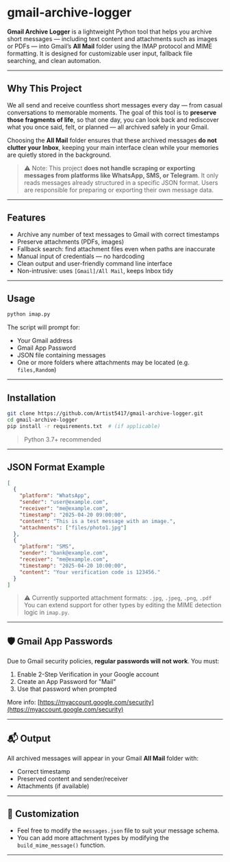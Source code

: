 # gmail-archive-logger

**Gmail Archive Logger** is a lightweight Python tool that helps you archive short messages — including text content and attachments such as images or PDFs — into Gmail’s **All Mail** folder using the IMAP protocol and MIME formatting. It is designed for customizable user input, fallback file searching, and clean automation.

---

## Why This Project

We all send and receive countless short messages every day — from casual conversations to memorable moments. The goal of this tool is to **preserve those fragments of life**, so that one day, you can look back and rediscover what you once said, felt, or planned — all archived safely in your Gmail.

Choosing the **All Mail** folder ensures that these archived messages **do not clutter your Inbox**, keeping your main interface clean while your memories are quietly stored in the background.

> ⚠️ Note: This project **does not handle scraping or exporting messages from platforms like WhatsApp, SMS, or Telegram**. It only reads messages already structured in a specific JSON format. Users are responsible for preparing or exporting their own message data.

---

## Features

- Archive any number of text messages to Gmail with correct timestamps
- Preserve attachments (PDFs, images)
- Fallback search: find attachment files even when paths are inaccurate
- Manual input of credentials — no hardcoding
- Clean output and user-friendly command line interface
- Non-intrusive: uses `[Gmail]/All Mail`, keeps Inbox tidy

---


## Usage

```bash
python imap.py
```

The script will prompt for:
- Your Gmail address  
- Gmail App Password  
- JSON file containing messages  
- One or more folders where attachments may be located (e.g. `files,Random`)

---

## Installation

```bash
git clone https://github.com/Artist5417/gmail-archive-logger.git
cd gmail-archive-logger
pip install -r requirements.txt  # (if applicable)
```

> Python 3.7+ recommended

---

## JSON Format Example

```json
[
  {
    "platform": "WhatsApp",
    "sender": "user@example.com",
    "receiver": "me@example.com",
    "timestamp": "2025-04-20 09:00:00",
    "content": "This is a test message with an image.",
    "attachments": ["files/photo1.jpg"]
  },
  {
    "platform": "SMS",
    "sender": "bank@example.com",
    "receiver": "me@example.com",
    "timestamp": "2025-04-20 10:00:00",
    "content": "Your verification code is 123456."
  }
]
```

> ⚠️ Currently supported attachment formats: `.jpg`, `.jpeg`, `.png`, `.pdf`  
> You can extend support for other types by editing the MIME detection logic in `imap.py`.

---

## 🛡️ Gmail App Passwords

Due to Gmail security policies, **regular passwords will not work**. You must:
1. Enable 2-Step Verification in your Google account  
2. Create an App Password for "Mail"  
3. Use that password when prompted

More info: [https://myaccount.google.com/security](https://myaccount.google.com/security)

---

## 📬 Output

All archived messages will appear in your Gmail **All Mail** folder with:
- Correct timestamp
- Preserved content and sender/receiver
- Attachments (if available)

---

## 🔧 Customization

- Feel free to modify the `messages.json` file to suit your message schema.
- You can add more attachment types by modifying the `build_mime_message()` function.

---


